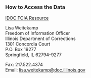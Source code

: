 ### How to Access the Data
[IDOC FOIA Resource](https://www2.illinois.gov/idoc/Pages/FreedomofInformationAct.aspx)

Lisa Weitekamp  
Freedom of Information Officer  
Illinois Department of Corrections  
1301 Concordia Court  
P.O. Box 19277  
Springfield, IL 62794-9277  

Fax: 217.522.4374  
Email: lisa.weitekamp@doc.illinois.gov  